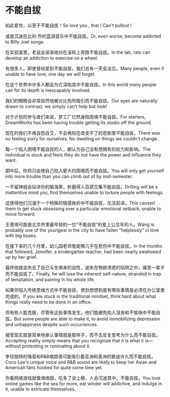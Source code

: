 # 不能自拔

<p><span class="chinese">如此爱你，以至于不能自拔！</span><span class="english">So love you , that I Can't pullout !</span></p>

<p><span class="chinese">或是沉迷在比利·乔的蓝调音乐中不能自拔。</span><span class="english">Or, even worse, become addicted to Billy Joel songs.</span></p>

<p><span class="chinese">在实验室里，老鼠会渐渐地对在滚轮上奔跑不能自拔。</span><span class="english">In the lab, rats can develop an addiction to exercise on a wheel.</span></p>

<p><span class="chinese">有很多人，即使曾经爱到不能自拔，我们总有一天会淡忘。</span><span class="english">Many people, even if unable to have love, one day we will forget.</span></p>

<p><span class="chinese">在这个世界中许多人都会为它深陷其中不能自拔。</span><span class="english">In this world many people can for its depth is inescapably involved.</span></p>

<p><span class="chinese">我们的眼睛会非常自然地被对比色所吸引而不能自拔。</span><span class="english">Our eyes are naturally drawn to contrast, we simply can't help but look!</span></p>

<p><span class="chinese">对于计划的参与者们来说，梦工厂已然身陷困境不能自拔。</span><span class="english">For starters, DreamWorks has been having trouble getting its studio off the ground.</span></p>

<p><span class="chinese">现在的我们不再自怨自艾，不会再陷在改变不了的悲剧里不能自拔。</span><span class="english">There was no feeling sorry for ourselves. No dwelling on things we couldn't change.</span></p>

<p><span class="chinese">每一个陷入困境不能自拔的人，都认为自己没有想拥有的权力和影响。</span><span class="english">The individual is stuck and feels they do not have the power and influence they want.</span></p>

<p><span class="chinese">期中后，你将只会使自己陷入更大的困境而不能自拔。</span><span class="english">You will only get yourself into more trouble than you can climb out of by mid-semester.</span></p>

<p><span class="chinese">一不留神就会钻进你的脑海里，折磨得人百感交集不能自拔。</span><span class="english">Drilling will be a inattentive mind you, find themselves unable to torture people with feelings.</span></p>

<p><span class="chinese">这使得他们沉溺于一个特殊的情感挫折中不能自拔，无法前进。</span><span class="english">This caused them to get stuck obsessing over a particular emotional setback, unable to move forward.</span></p>

<p><span class="chinese">王晋琦可能是北京市里最年轻的一位“不能自拔”的爱上公交车的人。</span><span class="english">Wang is probably one of the youngest in the city to have fallen "helplessly" in love with big buses.</span></p>

<p><span class="chinese">在接下来的几个月里，幼儿园老师詹妮佛几乎在悲伤中不能自拔。</span><span class="english">In the months that followed, Jennifer, a kindergarten teacher, had been nearly swallowed up by her grief.</span></p>

<p><span class="chinese">最终他就会失去了自己与生俱来的自性，迷失在物欲诱惑的陷阱之中，痛苦一辈子而不能自拔了。</span><span class="english">Finally, he will lose the inherent self-nature, stranded in trap of temptation, and paining in his whole life.</span></p>

<p><span class="chinese">如果你陷入传统思维方式中不能自拔，使劲想想到底有哪些事情是必须在办公室里完成的。</span><span class="english">If you are stuck in the traditional mindset, think hard about what things really need to be done in an office.</span></p>

<p><span class="chinese">但有些人能克服，尽管有这些事情发生，他们能避免陷入沮丧和不愉快中不能自拔。</span><span class="english">But some people are able to make it, to avoid immobilizing depression and unhappiness despite such occurrences.</span></p>

<p><span class="chinese">接受现实就是简单地承认事情就是那样子，而不去反复思考为什么而不能自拔。</span><span class="english">Accepting reality simply means that you recognize that it is what it is—without protesting or ruminating about it.</span></p>

<p><span class="chinese">李玟独特的嗓音和R&B唱腔很可能吸引着亚洲和美洲的歌迷许久而不能自拔。</span><span class="english">Coco Lee's unique voice and R&B sound are likely to keep her Asian and American fans hooked for quite some time yet.</span></p>

<p><span class="chinese">你看网络游戏就像海络因，吃多了会上瘾，人会沉迷其中，不能自拔。</span><span class="english">You look online games like the sea for more, eat winder will addictive, and indulge in it, unable to extricate themselves.</span></p>

